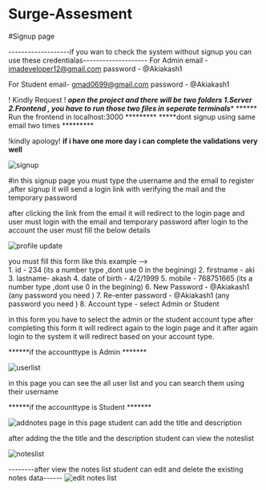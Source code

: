 # Surge-Assesment

#Signup page

-------------------if you wan to check the system without signup you can use these credentialas--------------------
For Admin
email - imadeveloper12@gmail.com
password - @Akiakash1

For Student
email- gmad0699@gmail.com
password - @Akiakash1

! Kindly Request !
*****open the project and there will be two folders 1.Server 2.Frontend , you have to run those two files in seperate terminals******
****** Run the frontend in localhost:3000 *********
*****dont signup using same email two times *********

!kindly apology!
**if i have one more day i can complete the validations very well**



![signup](https://user-images.githubusercontent.com/61785637/177673500-1da8db9b-a3ce-45fd-8a4c-33a591e3e584.png)

#in this signup page you must type the username and the email to register ,after signup it will send a login link with verifying the mail and the temporary password

after clicking the link from the email it will redirect to the login page and user must login with the email and temporary password after login to the account the user 
must fill the below details

![profile update](https://user-images.githubusercontent.com/61785637/177674930-fca211e5-4636-4d80-8b16-5bf2c7512c17.png)


you must fill this form like this example -->  
    1.  id - 234 (its a number type ,dont use 0 in the begining)
    2.  firstname - aki
    3.  lastname- akash
    4.  date of birth - 4/2/1999
    5.  mobile - 768751665 (its a number type ,dont use 0 in the begining)
    6.  New Password - @Akiakash1 (any password you need )
    7.  Re-enter password - @Akiakash1 (any password you need )
    8. Account type - select Admin or Student

in this form you have to select the admin or the student account type after completing this form it will redirect again to the login page and it after again login to the 
system it will redirect based on your account type.

******if the accounttype is Admin *******

![userlist](https://user-images.githubusercontent.com/61785637/177676028-ff747f34-5616-46ba-bde0-4c8fc705695e.png)

in this page you can see the all user list and you can search them using their username

******if the accounttype is Student *******

![addnotes page](https://user-images.githubusercontent.com/61785637/177676903-97c500a2-fabd-480d-9688-c928b7422e48.png)
 in this page student can add the title and description
 
 after adding the the title and the description student can view the noteslist
 
![noteslist](https://user-images.githubusercontent.com/61785637/177677529-c7b76bd8-77a7-4574-bb81-b542eea5ace6.png)

--------after view the notes list student can edit and delete the existing notes data------
![edit notes list](https://user-images.githubusercontent.com/61785637/177677816-badaca26-e745-41ad-a1cc-da319b39a45a.png)


